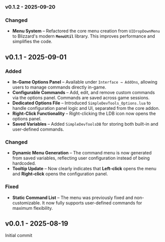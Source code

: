 ### v0.1.2 - 2025-09-20

### Changed
- **Menu System** – Refactored the core menu creation from `UIDropDownMenu` to Blizzard's modern **`MenuUtil`** library. This improves performance and simplifies the code.

## v0.1.1 - 2025-09-01

### Added
- **In-Game Options Panel** – Available under `Interface → AddOns`, allowing users to manage commands directly in-game.
- **Configurable Commands** – Add, edit, and remove custom commands via the options panel. Commands are saved across game sessions.
- **Dedicated Options File** – Introduced `SimpleDevTools_Options.lua` to handle configuration panel logic and UI, separated from the core addon.
- **Right-Click Functionality** – Right-clicking the LDB icon now opens the options panel.
- **Saved Variables** – Added `SimpleDevToolsDB` for storing both built-in and user-defined commands.

### Changed
- **Dynamic Menu Generation** – The command menu is now generated from saved variables, reflecting user configuration instead of being hardcoded.
- **Tooltip Update** – Now clearly indicates that **Left-click** opens the menu and **Right-click** opens the configuration panel.

### Fixed
- **Static Command List** – The menu was previously fixed and non-customizable. It now fully supports user-defined commands for maximum flexibility.

## v0.0.1 - 2025-08-19

Initial commit

